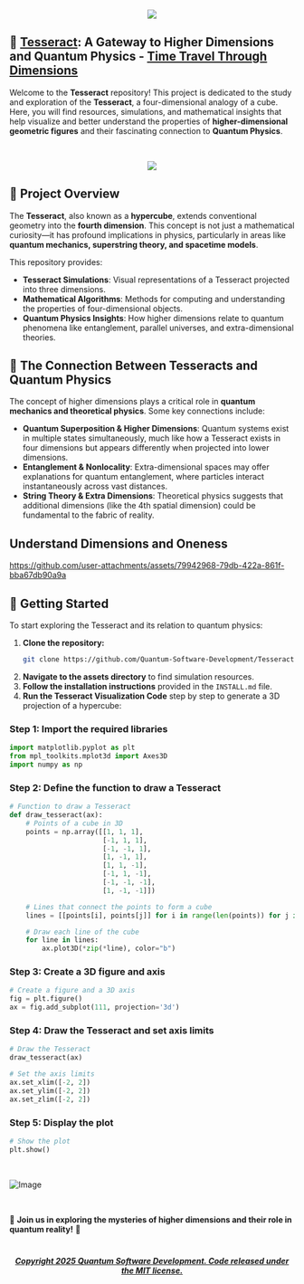 <br>


 <p align="center">
<img src="https://github.com/user-attachments/assets/10d94faa-a41d-4137-a91c-0b5b414797d7" />

<br>
 
## 🧊 [Tesseract](): A Gateway to Higher Dimensions and Quantum Physics -  [Time Travel Through Dimensions]()

Welcome to the **Tesseract** repository! This project is dedicated to the study and exploration of the **Tesseract**, a four-dimensional analogy of a cube. Here, you will find resources, simulations, and mathematical insights that help visualize and better understand the properties of **higher-dimensional geometric figures** and their fascinating connection to **Quantum Physics**.

 <br>

<p align="center"> 
 <img src="https://user-images.githubusercontent.com/113218619/235282961-b85e69fe-6d0f-4b7e-aeb0-bc7171fa3eb8.gif" />
 
 <br>


## 🌌 Project Overview

The **Tesseract**, also known as a **hypercube**, extends conventional geometry into the **fourth dimension**. This concept is not just a mathematical curiosity—it has profound implications in physics, particularly in areas like **quantum mechanics, superstring theory, and spacetime models**.

This repository provides:

- **Tesseract Simulations**: Visual representations of a Tesseract projected into three dimensions.
- **Mathematical Algorithms**: Methods for computing and understanding the properties of four-dimensional objects.
- **Quantum Physics Insights**: How higher dimensions relate to quantum phenomena like entanglement, parallel universes, and extra-dimensional theories.

## 🔬 The Connection Between Tesseracts and Quantum Physics

The concept of higher dimensions plays a critical role in **quantum mechanics and theoretical physics**. Some key connections include:

- **Quantum Superposition & Higher Dimensions**: Quantum systems exist in multiple states simultaneously, much like how a Tesseract exists in four dimensions but appears differently when projected into lower dimensions.
- **Entanglement & Nonlocality**: Extra-dimensional spaces may offer explanations for quantum entanglement, where particles interact instantaneously across vast distances.
- **String Theory & Extra Dimensions**: Theoretical physics suggests that additional dimensions (like the 4th spatial dimension) could be fundamental to the fabric of reality.

  

## Understand Dimensions and Oneness

https://github.com/user-attachments/assets/79942968-79db-422a-861f-bba67db90a9a



## 🚀 Getting Started

To start exploring the Tesseract and its relation to quantum physics:

1. **Clone the repository:**
   ```sh
   git clone https://github.com/Quantum-Software-Development/Tesseract.git
   ```
2. **Navigate to the assets directory** to find simulation resources.
3. **Follow the installation instructions** provided in the `INSTALL.md` file.
4. **Run the Tesseract Visualization Code** step by step to generate a 3D projection of a hypercube:

### Step 1: Import the required libraries
```python
import matplotlib.pyplot as plt
from mpl_toolkits.mplot3d import Axes3D
import numpy as np
```

### Step 2: Define the function to draw a Tesseract
```python
# Function to draw a Tesseract
def draw_tesseract(ax):
    # Points of a cube in 3D
    points = np.array([[1, 1, 1],
                       [-1, 1, 1],
                       [-1, -1, 1],
                       [1, -1, 1],
                       [1, 1, -1],
                       [-1, 1, -1],
                       [-1, -1, -1],
                       [1, -1, -1]])

    # Lines that connect the points to form a cube
    lines = [[points[i], points[j]] for i in range(len(points)) for j in range(i+1, len(points)) if np.sum(np.abs(points[i] - points[j])) == 2]

    # Draw each line of the cube
    for line in lines:
        ax.plot3D(*zip(*line), color="b")
```

### Step 3: Create a 3D figure and axis
```python
# Create a figure and a 3D axis
fig = plt.figure()
ax = fig.add_subplot(111, projection='3d')
```

### Step 4: Draw the Tesseract and set axis limits
```python
# Draw the Tesseract
draw_tesseract(ax)

# Set the axis limits
ax.set_xlim([-2, 2])
ax.set_ylim([-2, 2])
ax.set_zlim([-2, 2])
```

### Step 5: Display the plot
```python
# Show the plot
plt.show()
```

<br>

![Image](https://github.com/user-attachments/assets/ac4d29bf-b1f1-4930-a8d5-b7fe9eee88aa)

<br>

🌟 **Join us in exploring the mysteries of higher dimensions and their role in quantum reality!** 🚀


 #

 ##### <p align="center"> [Copyright 2025 Quantum Software Development. Code released under the MIT license.](https://github.com/Quantum-Software-Development/Tesseract/blob/6b429d3539b048ee43670235c5b97fe918efda89/LICENSE)



<!--
<br>

<p align="center"> 
 <img src="https://user-images.githubusercontent.com/113218619/235283209-286d481d-47f5-47e3-be81-c3ddab0cd93a.png"  />

<p align="center"> 
 <img src="https://user-images.githubusercontent.com/113218619/235283420-3c655c06-0ec5-4792-ba85-b566d3af706f.png" />

<p align="center"> 
<img src="https://user-images.githubusercontent.com/113218619/235283271-e9452b16-c298-4f3d-aa26-2a11fd0a9811.png" />
   
<br>
-->


















 




